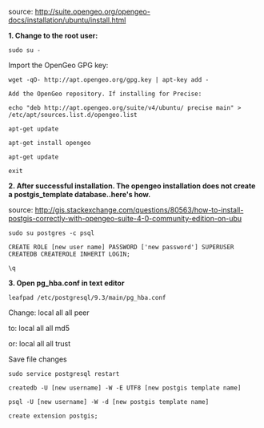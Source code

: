 source: http://suite.opengeo.org/opengeo-docs/installation/ubuntu/install.html

__1. Change to the root user:__

    sudo su -
    
Import the OpenGeo GPG key:

    wget -qO- http://apt.opengeo.org/gpg.key | apt-key add -

    Add the OpenGeo repository. If installing for Precise:

    echo "deb http://apt.opengeo.org/suite/v4/ubuntu/ precise main" > /etc/apt/sources.list.d/opengeo.list

    apt-get update

    apt-get install opengeo

    apt-get update

    exit

__2. After successful installation. The opengeo installation does not create a postgis_template database..here's how.__

source: http://gis.stackexchange.com/questions/80563/how-to-install-postgis-correctly-with-opengeo-suite-4-0-community-edition-on-ubu

    sudo su postgres -c psql

    CREATE ROLE [new user name] PASSWORD ['new password'] SUPERUSER CREATEDB CREATEROLE INHERIT LOGIN;

    \q

__3. Open pg_hba.conf in text editor__

    leafpad /etc/postgresql/9.3/main/pg_hba.conf

Change:
local all all peer

to:
local all all md5

or:
local all all trust

Save file changes

    sudo service postgresql restart

    createdb -U [new username] -W -E UTF8 [new postgis template name]

    psql -U [new username] -W -d [new postgis template name]

    create extension postgis;
